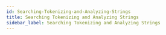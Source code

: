 ```yaml
---
id: Searching-Tokenizing-and-Analyzing-Strings
title: Searching Tokenizing and Analyzing Strings
sidebar_label: Searching Tokenizing and Analyzing Strings
---
```



#
